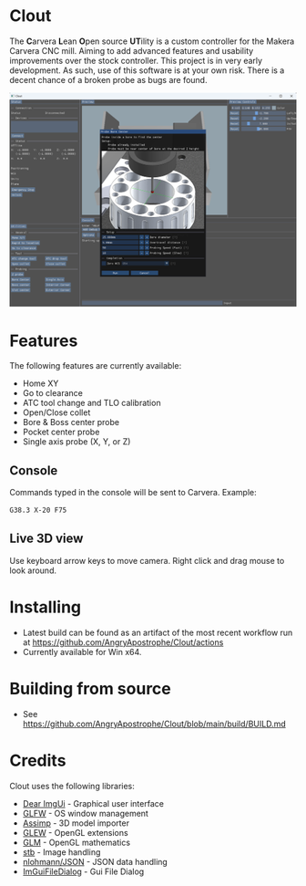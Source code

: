 # Clout
The **C**arvera **L**ean **O**pen source **UT**ility is a custom controller for the Makera Carvera CNC mill.  Aiming to add advanced features and usability improvements over the stock controller.  This project is in very early development.  As such, use of this software is at your own risk.  There is a decent chance of a broken probe as bugs are found.

<img src="./images/Clout.png" width="800px">

# Features
The following features are currently available:
* Home XY
* Go to clearance
* ATC tool change and TLO calibration
* Open/Close collet
* Bore & Boss center probe
* Pocket center probe
* Single axis probe (X, Y, or Z)
## Console
Commands typed in the console will be sent to Carvera. Example:
 ```bash
G38.3 X-20 F75
```

## Live 3D view
Use keyboard arrow keys to move camera.  Right click and drag mouse to look around.
 

# Installing
* Latest build can be found as an artifact of the most recent workflow run at https://github.com/AngryApostrophe/Clout/actions
* Currently available for Win x64.

# Building from source

* See https://github.com/AngryApostrophe/Clout/blob/main/build/BUILD.md

# Credits

Clout uses the following libraries:
* [Dear ImgUi](https://github.com/ocornut/imgui) - Graphical user interface
* [GLFW](https://github.com/glfw/glfw) - OS window management
* [Assimp](https://github.com/assimp/assimp) - 3D model importer
* [GLEW](https://github.com/nigels-com/glew) - OpenGL extensions
* [GLM](https://github.com/g-truc/glm) - OpenGL mathematics
* [stb](https://github.com/nothings/stb/) - Image handling
* [nlohmann/JSON](https://github.com/nlohmann/json) - JSON data handling
* [ImGuiFileDialog](https://github.com/aiekick/ImGuiFileDialog) - Gui File Dialog
